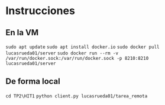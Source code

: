 # Instrucciones

## En la VM

`sudo apt update`
`sudo apt install docker.io`
`sudo docker pull lucasrueda01/server`
`sudo docker run --rm -v /var/run/docker.sock:/var/run/docker.sock -p 8210:8210 lucasrueda01/server`

## De forma local

`cd TP2\HIT1`
`python client.py lucasrueda01/tarea_remota`

